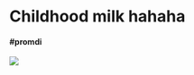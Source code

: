# Childhood milk hahaha

#### #promdi

<img src="https://lh3.googleusercontent.com/pw/ADCreHcGn6tk9EDDdexKFgFMD9J0DyQmQg-XT0pdP2dpYuZ-Q4KVR6-VX4i0BaM5qM2j14ohi7u9iznb6d1SNdAXJyeh_D6E_qf7YK9R7OU9VciM4bpWQWKs=w2400" />

